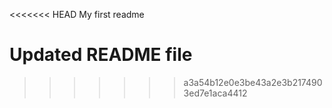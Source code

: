 <<<<<<< HEAD
 My first readme
 
Updated README file
=======

>>>>>>> a3a54b12e0e3be43a2e3b2174903ed7e1aca4412
